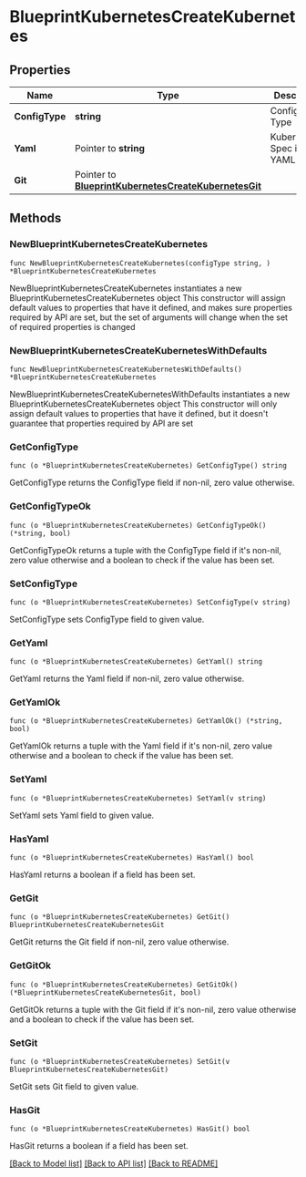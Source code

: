 # BlueprintKubernetesCreateKubernetes

## Properties

Name | Type | Description | Notes
------------ | ------------- | ------------- | -------------
**ConfigType** | **string** | Configuration Type | 
**Yaml** | Pointer to **string** | Kubernetes Spec in YAML | [optional] 
**Git** | Pointer to [**BlueprintKubernetesCreateKubernetesGit**](BlueprintKubernetesCreateKubernetesGit.md) |  | [optional] 

## Methods

### NewBlueprintKubernetesCreateKubernetes

`func NewBlueprintKubernetesCreateKubernetes(configType string, ) *BlueprintKubernetesCreateKubernetes`

NewBlueprintKubernetesCreateKubernetes instantiates a new BlueprintKubernetesCreateKubernetes object
This constructor will assign default values to properties that have it defined,
and makes sure properties required by API are set, but the set of arguments
will change when the set of required properties is changed

### NewBlueprintKubernetesCreateKubernetesWithDefaults

`func NewBlueprintKubernetesCreateKubernetesWithDefaults() *BlueprintKubernetesCreateKubernetes`

NewBlueprintKubernetesCreateKubernetesWithDefaults instantiates a new BlueprintKubernetesCreateKubernetes object
This constructor will only assign default values to properties that have it defined,
but it doesn't guarantee that properties required by API are set

### GetConfigType

`func (o *BlueprintKubernetesCreateKubernetes) GetConfigType() string`

GetConfigType returns the ConfigType field if non-nil, zero value otherwise.

### GetConfigTypeOk

`func (o *BlueprintKubernetesCreateKubernetes) GetConfigTypeOk() (*string, bool)`

GetConfigTypeOk returns a tuple with the ConfigType field if it's non-nil, zero value otherwise
and a boolean to check if the value has been set.

### SetConfigType

`func (o *BlueprintKubernetesCreateKubernetes) SetConfigType(v string)`

SetConfigType sets ConfigType field to given value.


### GetYaml

`func (o *BlueprintKubernetesCreateKubernetes) GetYaml() string`

GetYaml returns the Yaml field if non-nil, zero value otherwise.

### GetYamlOk

`func (o *BlueprintKubernetesCreateKubernetes) GetYamlOk() (*string, bool)`

GetYamlOk returns a tuple with the Yaml field if it's non-nil, zero value otherwise
and a boolean to check if the value has been set.

### SetYaml

`func (o *BlueprintKubernetesCreateKubernetes) SetYaml(v string)`

SetYaml sets Yaml field to given value.

### HasYaml

`func (o *BlueprintKubernetesCreateKubernetes) HasYaml() bool`

HasYaml returns a boolean if a field has been set.

### GetGit

`func (o *BlueprintKubernetesCreateKubernetes) GetGit() BlueprintKubernetesCreateKubernetesGit`

GetGit returns the Git field if non-nil, zero value otherwise.

### GetGitOk

`func (o *BlueprintKubernetesCreateKubernetes) GetGitOk() (*BlueprintKubernetesCreateKubernetesGit, bool)`

GetGitOk returns a tuple with the Git field if it's non-nil, zero value otherwise
and a boolean to check if the value has been set.

### SetGit

`func (o *BlueprintKubernetesCreateKubernetes) SetGit(v BlueprintKubernetesCreateKubernetesGit)`

SetGit sets Git field to given value.

### HasGit

`func (o *BlueprintKubernetesCreateKubernetes) HasGit() bool`

HasGit returns a boolean if a field has been set.


[[Back to Model list]](../README.md#documentation-for-models) [[Back to API list]](../README.md#documentation-for-api-endpoints) [[Back to README]](../README.md)


